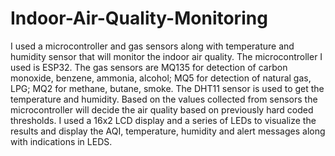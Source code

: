 # Indoor-Air-Quality-Monitoring

I used a microcontroller and gas sensors along with temperature and humidity sensor that will monitor the indoor air quality. The microcontroller I used is ESP32. The gas sensors are MQ135 for detection of carbon monoxide, benzene, ammonia, alcohol; MQ5 for detection of natural gas, LPG; MQ2 for methane, butane, smoke. The DHT11 sensor is used to get the temperature and humidity. Based on the values collected from sensors the microcontroller will decide the air quality based on previously hard coded thresholds. I used a 16x2 LCD display and a series of LEDs to visualize  the results and display the AQI, temperature, humidity and alert messages along with indications in LEDS.
